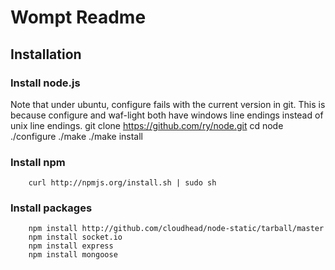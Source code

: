 # Wompt Readme #

## Installation ##

### Install node.js ###

Note that under ubuntu, configure fails with the current version in git.
This is because configure and waf-light both have windows line endings instead of unix line endings.
		git clone https://github.com/ry/node.git
		cd node
		./configure
		./make
		./make install
		
### Install npm ###
		curl http://npmjs.org/install.sh | sudo sh

### Install packages ###
		npm install http://github.com/cloudhead/node-static/tarball/master
		npm install socket.io
		npm install express
		npm install mongoose
